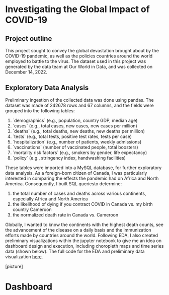 # Investigating the Global Impact of COVID-19

## Project outline
This project sought to convey the global devastation brought about by the COVID-19 pandemic, as well as the policies countries around the world employed to battle to the virus. The dataset used in this project was generated by the data team at Our World in Data, and was collected on December 14, 2022. 

## Exploratory Data Analysis
Preliminary ingestion of the collected data was done using pandas. The dataset was made of 242678 rows and 67 columns, and the fields were grouped into the following tables:

<ol>
  <li>`demographics` (e.g., population, country GDP, median age)</li>
  <li>`cases` (e.g., total cases, new cases, new cases per million)</li>
  <li>`deaths` (e.g., total deaths, new deaths, new deaths per million)</li>
  <li>`tests` (e.g., total tests, positive test rates, tests per case)</li>
  <li>`hospitalization` (e.g., number of patients, weekly admissions)</li>
  <li>`vaccinations` (number of vaccinated people, total boosters)</li>
  <li>`mortality risk factors` (e.g., smokers by gender, life expectancy)</li>
  <li>`policy` (e.g., stringency index, handwashing facilities)</li>
</ol>

These tables were imported into a MySQL database, for further exploratory data analysis. As a foreign-born citizen of Canada, I was particularly interested in comparing the effects the pandemic had on Africa and North America. Consequently, I built SQL queriesto determine:
<ol>
  <li>the total number of cases and deaths across various continents, especially Africa and North America</li>
  <li>the likelihood of dying if you contract COVID in Canada vs. my birth country Cameroon </li>
  <li>the normalized death rate in Canada vs. Cameroon</li>
</ol>

Globally, I wanted to know the continents with the highest death counts, see the advancement of the disease on a daily basis and the immunization efforts made by countries around the world. Following EDA, I also created preliminary visualizations within the jupyter notebook to give me an idea on dashboard design and execution, including choropleth maps and time series data (shown below). The full code for the EDA and preliminary data visualization [here](https://github.com/cfonderson/portfolio/blob/main/Data%20Analytics/COVID%20Investigation/covid.ipynb).

[picture]

# Dashboard




